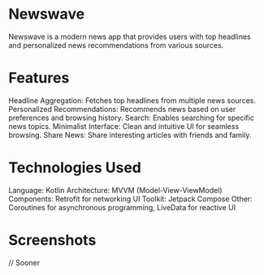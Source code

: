 # Newswave

Newswave is a modern news app that provides users with top headlines and personalized news recommendations from various sources.

# Features

Headline Aggregation: Fetches top headlines from multiple news sources.
Personalized Recommendations: Recommends news based on user preferences and browsing history.
Search: Enables searching for specific news topics.
Minimalist Interface: Clean and intuitive UI for seamless browsing.
Share News: Share interesting articles with friends and family.

# Technologies Used

Language: Kotlin
Architecture: MVVM (Model-View-ViewModel)
Components: Retrofit for networking
UI Toolkit: Jetpack Compose
Other: Coroutines for asynchronous programming, LiveData for reactive UI

# Screenshots

// Sooner
